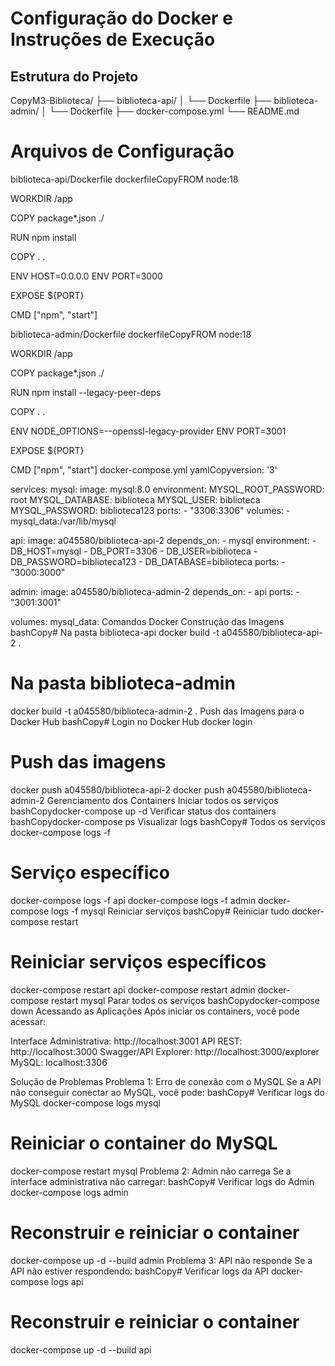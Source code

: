 # Configuração do Docker e Instruções de Execução

## Estrutura do Projeto
CopyM3-Biblioteca/
├── biblioteca-api/
│   └── Dockerfile
├── biblioteca-admin/
│   └── Dockerfile
├── docker-compose.yml
└── README.md

# Arquivos de Configuração
biblioteca-api/Dockerfile
dockerfileCopyFROM node:18

WORKDIR /app

COPY package*.json ./

RUN npm install

COPY . .

ENV HOST=0.0.0.0
ENV PORT=3000

EXPOSE ${PORT}

CMD ["npm", "start"]

biblioteca-admin/Dockerfile
dockerfileCopyFROM node:18

WORKDIR /app

COPY package*.json ./

RUN npm install --legacy-peer-deps

COPY . .

ENV NODE_OPTIONS=--openssl-legacy-provider
ENV PORT=3001

EXPOSE ${PORT}

CMD ["npm", "start"]
docker-compose.yml
yamlCopyversion: '3'

services:
  mysql:
    image: mysql:8.0
    environment:
      MYSQL_ROOT_PASSWORD: root
      MYSQL_DATABASE: biblioteca
      MYSQL_USER: biblioteca
      MYSQL_PASSWORD: biblioteca123
    ports:
      - "3306:3306"
    volumes:
      - mysql_data:/var/lib/mysql

  api:
    image: a045580/biblioteca-api-2
    depends_on:
      - mysql
    environment:
      - DB_HOST=mysql
      - DB_PORT=3306
      - DB_USER=biblioteca
      - DB_PASSWORD=biblioteca123
      - DB_DATABASE=biblioteca
    ports:
      - "3000:3000"

  admin:
    image: a045580/biblioteca-admin-2
    depends_on:
      - api
    ports:
      - "3001:3001"

volumes:
  mysql_data:
Comandos Docker
Construção das Imagens
bashCopy# Na pasta biblioteca-api
docker build -t a045580/biblioteca-api-2 .

# Na pasta biblioteca-admin
docker build -t a045580/biblioteca-admin-2 .
Push das Imagens para o Docker Hub
bashCopy# Login no Docker Hub
docker login

# Push das imagens
docker push a045580/biblioteca-api-2
docker push a045580/biblioteca-admin-2
Gerenciamento dos Containers
Iniciar todos os serviços
bashCopydocker-compose up -d
Verificar status dos containers
bashCopydocker-compose ps
Visualizar logs
bashCopy# Todos os serviços
docker-compose logs -f

# Serviço específico
docker-compose logs -f api
docker-compose logs -f admin
docker-compose logs -f mysql
Reiniciar serviços
bashCopy# Reiniciar tudo
docker-compose restart

# Reiniciar serviços específicos
docker-compose restart api
docker-compose restart admin
docker-compose restart mysql
Parar todos os serviços
bashCopydocker-compose down
Acessando as Aplicações
Após iniciar os containers, você pode acessar:

Interface Administrativa: http://localhost:3001
API REST: http://localhost:3000
Swagger/API Explorer: http://localhost:3000/explorer
MySQL: localhost:3306

Solução de Problemas
Problema 1: Erro de conexão com o MySQL
Se a API não conseguir conectar ao MySQL, você pode:
bashCopy# Verificar logs do MySQL
docker-compose logs mysql

# Reiniciar o container do MySQL
docker-compose restart mysql
Problema 2: Admin não carrega
Se a interface administrativa não carregar:
bashCopy# Verificar logs do Admin
docker-compose logs admin

# Reconstruir e reiniciar o container
docker-compose up -d --build admin
Problema 3: API não responde
Se a API não estiver respondendo:
bashCopy# Verificar logs da API
docker-compose logs api

# Reconstruir e reiniciar o container
docker-compose up -d --build api

